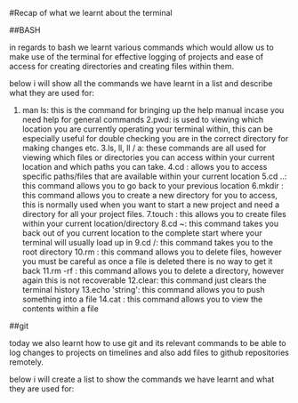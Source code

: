 #Recap of what we learnt about the terminal

##BASH

in regards to bash we learnt various commands which would allow us to make use of the terminal for effective logging of projects and ease of access for creating directories and creating files within them.

below i will show all the commands we have learnt in a list and describe what they are used for:

1. man ls: this is the command for bringing up the help manual incase you need help for general commands
2.pwd: is used to viewing which location you are currently operating your terminal within, this can be especially useful for double checking you are in the correct directory for making changes etc.
3.ls, ll, ll / a: these commands are all used for viewing which files or directories you can access within your current location and which paths you can take.
4.cd <location>: allows you to access specific paths/files that are available within your current location
5.cd ..: this command allows you to go back to your previous location
6.mkdir <path>: this command allows you to create a new directory for you to access, this is normally used when you want to start a new project and need a directory for all your project files.
7.touch <path>: this allows you to create files within your current location/directory
8.cd ~: this command takes you back out of you current location to the complete start where your terminal will usually load up in
9.cd /: this command takes you to the root directory
10.rm <file>: this command allows you to delete files, however you must be careful as once a file is deleted there is no way to get it back
11.rm -rf <folder>: this command allows you to delete a directory, however again this is not recoverable
12.clear: this command just clears the terminal history
13.echo 'string': this command allows you to push something into a file
14.cat <file>: this command allows you to view the contents within a file

##git

today we also learnt how to use git and its relevant commands to be able to log changes to projects on timelines and also add files to github repositories remotely.

below i will create a list to show the commands we have learnt and what they are used for:
